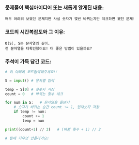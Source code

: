 ### 문제풀이 핵심아이디어 또는 새롭게 알게된 내용: 
    매우 어려워 보였던 문제지만 사실 숫자가 몇번 바뀌는지만 체크하면 됐던 문제!
    
### 코드의 시간복잡도와 그 이유:
    O(S), S는 문자열의 길이. 
    전 문자열을 다확인했어요! 더 좋은 방법이 있을까요?
    
    
### 주석이 가득 담긴 코드:
```python
# 이 아래에 코드입력해주세요!!

S = input() # 문자열 입력

temp = S[0] # 첫숫자 저장
count = 0   # 바뀌는 횟수 체크

for num in S:   # 문자열을 돌면서
    # 숫자가 바뀌는 순간 count += 1, 현재숫자 저장
    if temp != num: 
        count += 1
        temp = num

print((count+1) // 2)   # (바뀐 횟수 + 1) // 2

# 밑에 지우면 안올라가요!
```